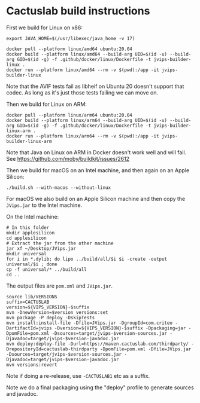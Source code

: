 # Cactuslab build instructions

First we build for Linux on x86:

```shell
export JAVA_HOME=$(/usr/libexec/java_home -v 17)

docker pull --platform linux/amd64 ubuntu:20.04
docker build --platform linux/amd64 --build-arg UID=$(id -u) --build-arg GID=$(id -g) -f .github/docker/linux/Dockerfile -t jvips-builder-linux .
docker run --platform linux/amd64 --rm -v $(pwd):/app -it jvips-builder-linux
```

Note that the AVIF tests fail as libheif on Ubuntu 20 doesn't support that codec. As long as it's
just those tests failing we can move on.

Then we build for Linux on ARM:

```shell
docker pull --platform linux/arm64 ubuntu:20.04
docker build --platform linux/arm64 --build-arg UID=$(id -u) --build-arg GID=$(id -g) -f .github/docker/linux/Dockerfile -t jvips-builder-linux-arm .
docker run --platform linux/arm64 --rm -v $(pwd):/app -it jvips-builder-linux-arm
```

Note that Java on Linux on ARM in Docker doesn't work well and will fail.
See https://github.com/moby/buildkit/issues/2612

Then we build for macOS on an Intel machine, and then again on an Apple Silicon:

```shell
./build.sh --with-macos --without-linux
```

For macOS we also build on an Apple Silicon machine and then copy the `JVips.jar` to the Intel machine.

On the Intel machine:

```shell
# In this folder
mkdir applesilicon
cd applesilicon
# Extract the jar from the other machine
jar xf ~/Desktop/JVips.jar
mkdir universal
for i in *.dylib; do lipo ../build/all/$i $i -create -output universal/$i ; done
cp -f universal/* ../build/all
cd ..
```

The output files are `pom.xml` and `JVips.jar`.

```shell
source lib/VERSIONS
suffix=CACTUSLAB
version=${VIPS_VERSION}-$suffix
mvn -DnewVersion=$version versions:set
mvn package -P deploy -DskipTests
mvn install:install-file -Dfile=JVips.jar -DgroupId=com.criteo -DartifactId=jvips -Dversion=${VIPS_VERSION}-$suffix -Dpackaging=jar -DpomFile=pom.xml -Dsources=target/jvips-$version-sources.jar -Djavadoc=target/jvips-$version-javadoc.jar
mvn deploy:deploy-file -Durl=https://maven.cactuslab.com/thirdparty/ -DrepositoryId=cactuslab-thirdparty -DpomFile=pom.xml -Dfile=JVips.jar -Dsources=target/jvips-$version-sources.jar -Djavadoc=target/jvips-$version-javadoc.jar
mvn versions:revert
```

Note if doing a re-release, use `-CACTUSLAB1` etc as a suffix.

Note we do a final packaging using the "deploy" profile to generate sources and javadoc.
